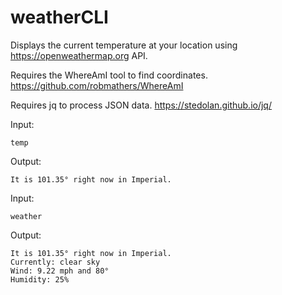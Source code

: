 # weatherCLI
Displays the current temperature at your location using https://openweathermap.org API.

Requires the WhereAmI tool to find coordinates. https://github.com/robmathers/WhereAmI

Requires jq to process JSON data. https://stedolan.github.io/jq/

Input:
```
temp
```

Output:
```
It is 101.35° right now in Imperial.
```

Input:
```
weather
```

Output:
```
It is 101.35° right now in Imperial.
Currently: clear sky
Wind: 9.22 mph and 80°
Humidity: 25%
```
